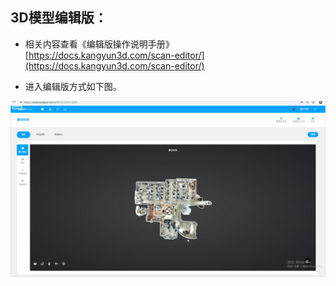 ## 3D模型编辑版：

* 相关内容查看《编辑版操作说明手册》  
  [https://docs.kangyun3d.com/scan-editor/](https://docs.kangyun3d.com/scan-editor/)

* 进入编辑版方式如下图。

![](/assets/云空间图片/共享空间.gif)

